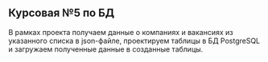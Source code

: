 Курсовая №5 по БД
-
В рамках проекта получаем данные о компаниях и вакансиях из указанного списка в json-файле, проектируем таблицы в БД PostgreSQL 
и загружаем полученные данные в созданные таблицы.